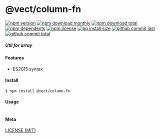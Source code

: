 # @vect/column-fn

[![npm version][badge-npm-version]][url-npm]
[![npm download monthly][badge-npm-download-monthly]][url-npm]
[![npm download total][badge-npm-download-total]][url-npm]
[![npm dependents][badge-npm-dependents]][url-github]
[![npm license][badge-npm-license]][url-npm]
[![pp install size][badge-pp-install-size]][url-pp]
[![github commit last][badge-github-last-commit]][url-github]
[![github commit total][badge-github-commit-count]][url-github]

[//]: <> (Shields)
[badge-npm-version]: https://flat.badgen.net/npm/v/@vect/column-fn
[badge-npm-download-monthly]: https://flat.badgen.net/npm/dm/@vect/column-fn
[badge-npm-download-total]:https://flat.badgen.net/npm/dt/@vect/column-fn
[badge-npm-dependents]: https://flat.badgen.net/npm/dependents/@vect/column-fn
[badge-npm-license]: https://flat.badgen.net/npm/license/@vect/column-fn
[badge-pp-install-size]: https://flat.badgen.net/packagephobia/install/@vect/column-fn
[badge-github-last-commit]: https://flat.badgen.net/github/last-commit/hoyeungw/vect
[badge-github-commit-count]: https://flat.badgen.net/github/commits/hoyeungw/vect

[//]: <> (Link)
[url-npm]: https://npmjs.org/package/@vect/column-fn
[url-pp]: https://packagephobia.now.sh/result?p=@vect/column-fn
[url-github]: https://github.com/hoyeungw/vect

##### Util for array

#### Features

- ES2015 syntax

#### Install
```console
$ npm install @vect/column-fn
```

#### Usage
```js
```

#### Meta
[LICENSE (MIT)](LICENSE)
